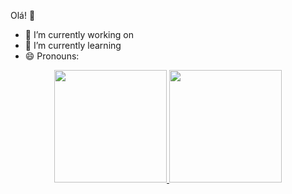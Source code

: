 Olá! 👋

- 🔭 I’m currently working on 
- 🌱 I’m currently learning 
- 😄 Pronouns: 



<div align="center">
  <a href="https://github.com/GuilhermeDegli">
  <img height="180em" src="https://github-readme-stats.vercel.app/api?username=rafaballerini&show_icons=true&theme=dracula&include_all_commits=true&count_private=true"/>
  <img height="180em" src="https://github-readme-stats.vercel.app/api/top-langs/?username=rafaballerini&layout=compact&langs_count=7&theme=dracula"/>
</div>
